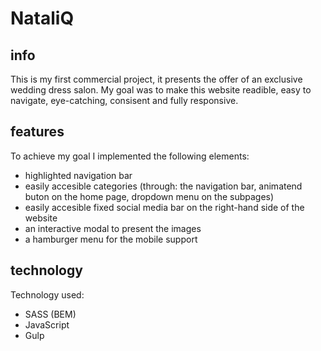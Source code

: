 # NataliQ

## info
This is my first commercial project, it presents the offer of an exclusive wedding dress salon. My goal was to make this website readible, easy to navigate, eye-catching, consisent and fully responsive.

## features
To achieve my goal I implemented the following elements:
- highlighted navigation bar
- easily accesible categories (through: the navigation bar, animatend buton on the home page, dropdown menu on the subpages)
- easily accesible fixed social media bar on the right-hand side of the website
- an interactive modal to present the images
- a hamburger menu for the mobile support

## technology
Technology used:
- SASS (BEM)
- JavaScript
- Gulp
